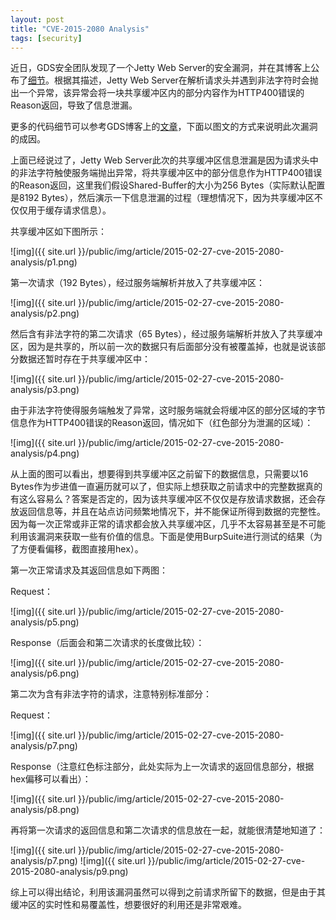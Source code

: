 ```yaml
---
layout: post
title: "CVE-2015-2080 Analysis"
tags: [security]
---
```


近日，GDS安全团队发现了一个Jetty Web Server的安全漏洞，并在其博客上公布了[细节](http://blog.gdssecurity.com/labs/2015/2/25/jetleak-vulnerability-remote-leakage-of-shared-buffers-in-je.html)。根据其描述，Jetty Web Server在解析请求头并遇到非法字符时会抛出一个异常，该异常会将一块共享缓冲区内的部分内容作为HTTP400错误的Reason返回，导致了信息泄漏。

更多的代码细节可以参考GDS博客上的[文章](http://blog.gdssecurity.com/labs/2015/2/25/jetleak-vulnerability-remote-leakage-of-shared-buffers-in-je.html)，下面以图文的方式来说明此次漏洞的成因。

上面已经说过了，Jetty Web Server此次的共享缓冲区信息泄漏是因为请求头中的非法字符触使服务端抛出异常，将共享缓冲区中的部分信息作为HTTP400错误的Reason返回，这里我们假设Shared-Buffer的大小为256 Bytes（实际默认配置是8192 Bytes），然后演示一下信息泄漏的过程（理想情况下，因为共享缓冲区不仅仅用于缓存请求信息）。

共享缓冲区如下图所示：

![img]({{ site.url }}/public/img/article/2015-02-27-cve-2015-2080-analysis/p1.png)

第一次请求（192 Bytes），经过服务端解析并放入了共享缓冲区：

![img]({{ site.url }}/public/img/article/2015-02-27-cve-2015-2080-analysis/p2.png)

然后含有非法字符的第二次请求（65 Bytes），经过服务端解析并放入了共享缓冲区，因为是共享的，所以前一次的数据只有后面部分没有被覆盖掉，也就是说该部分数据还暂时存在于共享缓冲区中：

![img]({{ site.url }}/public/img/article/2015-02-27-cve-2015-2080-analysis/p3.png)

由于非法字符使得服务端触发了异常，这时服务端就会将缓冲区的部分区域的字节信息作为HTTP400错误的Reason返回，情况如下（红色部分为泄漏的区域）：

![img]({{ site.url }}/public/img/article/2015-02-27-cve-2015-2080-analysis/p4.png)

从上面的图可以看出，想要得到共享缓冲区之前留下的数据信息，只需要以16 Bytes作为步进值一直遍历就可以了，但实际上想获取之前请求中的完整数据真的有这么容易么？答案是否定的，因为该共享缓冲区不仅仅是存放请求数据，还会存放返回信息等，并且在站点访问频繁地情况下，并不能保证所得到数据的完整性。因为每一次正常或非正常的请求都会放入共享缓冲区，几乎不太容易甚至是不可能利用该漏洞来获取一些有价值的信息。下面是使用BurpSuite进行测试的结果（为了方便看偏移，截图直接用hex）。

第一次正常请求及其返回信息如下两图：

Request：

![img]({{ site.url }}/public/img/article/2015-02-27-cve-2015-2080-analysis/p5.png)

Response（后面会和第二次请求的长度做比较）：

![img]({{ site.url }}/public/img/article/2015-02-27-cve-2015-2080-analysis/p6.png)

第二次为含有非法字符的请求，注意特别标准部分：

Request：

![img]({{ site.url }}/public/img/article/2015-02-27-cve-2015-2080-analysis/p7.png)

Response（注意红色标注部分，此处实际为上一次请求的返回信息部分，根据hex偏移可以看出）：

![img]({{ site.url }}/public/img/article/2015-02-27-cve-2015-2080-analysis/p8.png)

再将第一次请求的返回信息和第二次请求的信息放在一起，就能很清楚地知道了：

![img]({{ site.url }}/public/img/article/2015-02-27-cve-2015-2080-analysis/p7.png)
![img]({{ site.url }}/public/img/article/2015-02-27-cve-2015-2080-analysis/p9.png)

综上可以得出结论，利用该漏洞虽然可以得到之前请求所留下的数据，但是由于其缓冲区的实时性和易覆盖性，想要很好的利用还是非常艰难。
